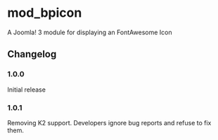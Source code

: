 # mod_bpicon
A Joomla! 3 module for displaying an FontAwesome Icon

## Changelog
### 1.0.0
Initial release
### 1.0.1
Removing K2 support. Developers ignore bug reports and refuse to fix them. 
